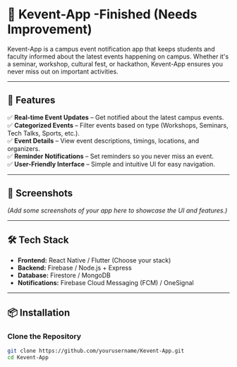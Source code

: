 # 📢 Kevent-App  -Finished (Needs Improvement)

Kevent-App is a campus event notification app that keeps students and faculty informed about the latest events happening on campus. Whether it's a seminar, workshop, cultural fest, or hackathon, Kevent-App ensures you never miss out on important activities.  

---

## 🚀 Features  

✅ **Real-time Event Updates** – Get notified about the latest campus events.  
✅ **Categorized Events** – Filter events based on type (Workshops, Seminars, Tech Talks, Sports, etc.).  
✅ **Event Details** – View event descriptions, timings, locations, and organizers.  
✅ **Reminder Notifications** – Set reminders so you never miss an event.  
✅ **User-Friendly Interface** – Simple and intuitive UI for easy navigation.  

---

## 📸 Screenshots  

_(Add some screenshots of your app here to showcase the UI and features.)_  

---

## 🛠️ Tech Stack  

- **Frontend:** React Native / Flutter (Choose your stack)  
- **Backend:** Firebase / Node.js + Express  
- **Database:** Firestore / MongoDB  
- **Notifications:** Firebase Cloud Messaging (FCM) / OneSignal  

---

## 📦 Installation  

### Clone the Repository  
```sh
git clone https://github.com/yourusername/Kevent-App.git
cd Kevent-App
